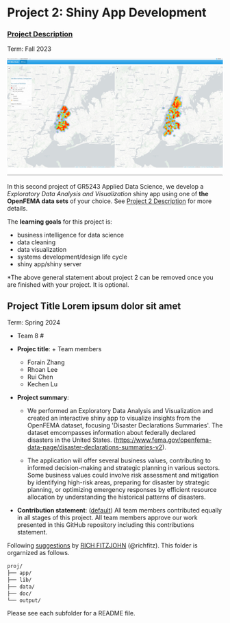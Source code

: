 # Project 2: Shiny App Development

### [Project Description](doc/project2_desc.md)

Term: Fall 2023

![screenshot](doc/figs/map.jpg)

In this second project of GR5243 Applied Data Science, we develop a *Exploratory Data Analysis and Visualization* shiny app using one of **the OpenFEMA data sets** of your choice. See [Project 2 Description](doc/project2_desc.md) for more details.  

The **learning goals** for this project is:

- business intelligence for data science
- data cleaning
- data visualization
- systems development/design life cycle
- shiny app/shiny server

*The above general statement about project 2 can be removed once you are finished with your project. It is optional.

## Project Title Lorem ipsum dolor sit amet
Term: Spring 2024

+ Team 8 #
+ **Projec title**: + Team members
	+ Forain Zhang
	+ Rhoan Lee
	+ Rui Chen
	+ Kechen Lu

+ **Project summary**:
  - We performed an Exploratory Data Analysis and Visualization and created an interactive shiny app to visualize insights from the OpenFEMA dataset, focusing 'Disaster Declarations Summaries'. The dataset emcompasses information about federally declared disasters in the United States. (https://www.fema.gov/openfema-data-page/disaster-declarations-summaries-v2).

  - The application will offer several business values, contributing to informed decision-making and strategic planning in various sectors. Some business values could involve risk assessment and mitigation by identifying high-risk areas, preparing for disaster by strategic planning, or optimizing emergency responses by efficient resource allocation by understanding the historical patterns of disasters.
+ **Contribution statement**: ([default](doc/a_note_on_contributions.md)) All team members contributed equally in all stages of this project. All team members approve our work presented in this GitHub repository including this contributions statement. 

Following [suggestions](http://nicercode.github.io/blog/2013-04-05-projects/) by [RICH FITZJOHN](http://nicercode.github.io/about/#Team) (@richfitz). This folder is orgarnized as follows.

```
proj/
├── app/
├── lib/
├── data/
├── doc/
└── output/
```

Please see each subfolder for a README file.

